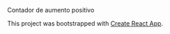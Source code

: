 Contador de aumento positivo

This project was bootstrapped with [Create React App](https://github.com/facebook/create-react-app).
